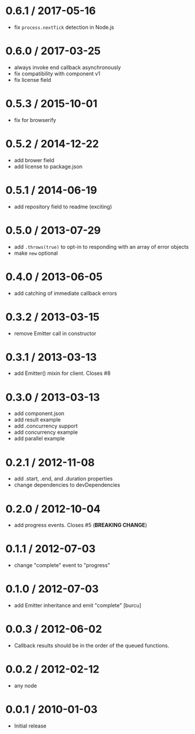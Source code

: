 0.6.1 / 2017-05-16
==================

* fix `process.nextTick` detection in Node.js

0.6.0 / 2017-03-25
==================

* always invoke end callback asynchronously
* fix compatibility with component v1
* fix license field

0.5.3 / 2015-10-01
==================

* fix for browserify

0.5.2 / 2014-12-22
==================

* add brower field
* add license to package.json

0.5.1 / 2014-06-19
==================

* add repository field to readme (exciting)

0.5.0 / 2013-07-29
==================

* add `.throws(true)` to opt-in to responding with an array of error objects
* make `new` optional

0.4.0 / 2013-06-05
==================

* add catching of immediate callback errors

0.3.2 / 2013-03-15
==================

* remove Emitter call in constructor

0.3.1 / 2013-03-13
==================

* add Emitter() mixin for client. Closes #8

0.3.0 / 2013-03-13
==================

* add component.json
* add result example
* add .concurrency support
* add concurrency example
* add parallel example

0.2.1 / 2012-11-08
==================

* add .start, .end, and .duration properties
* change dependencies to devDependencies

0.2.0 / 2012-10-04
==================

* add progress events. Closes #5 (__BREAKING CHANGE__)

0.1.1 / 2012-07-03
==================

* change "complete" event to "progress"

0.1.0 / 2012-07-03
==================

* add Emitter inheritance and emit "complete" [burcu]

0.0.3 / 2012-06-02
==================

* Callback results should be in the order of the queued functions.

0.0.2 / 2012-02-12
==================

* any node

0.0.1 / 2010-01-03
==================

* Initial release
